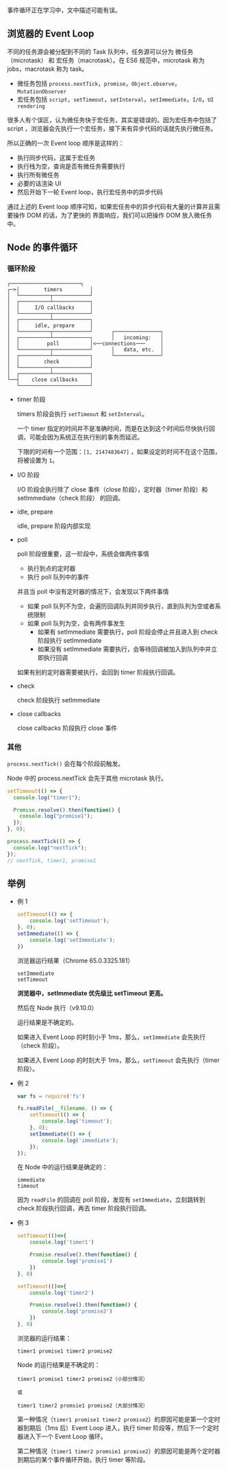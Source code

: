 事件循环正在学习中，文中描述可能有误。

## 浏览器的 Event Loop

不同的任务源会被分配到不同的 Task 队列中，任务源可以分为 微任务（microtask） 和 宏任务（macrotask）。在 ES6 规范中，microtask 称为 jobs，macrotask 称为 task。

+   微任务包括 `process.nextTick`，`promise`，`Object.observe`，`MutationObserver`
+   宏任务包括 `script`，`setTimeout`，`setInterval`，`setImmediate`，`I/O`，`UI rendering`

很多人有个误区，认为微任务快于宏任务，其实是错误的。因为宏任务中包括了 script ，浏览器会先执行一个宏任务，接下来有异步代码的话就先执行微任务。

所以正确的一次 Event loop 顺序是这样的：

+   执行同步代码，这属于宏任务
+   执行栈为空，查询是否有微任务需要执行
+   执行所有微任务
+   必要的话渲染 UI
+   然后开始下一轮 Event loop，执行宏任务中的异步代码

通过上述的  Event loop 顺序可知，如果宏任务中的异步代码有大量的计算并且需要操作 DOM 的话，为了更快的 界面响应，我们可以把操作 DOM 放入微任务中。

## Node 的事件循环

### 循环阶段

```
┌───────────────────────┐
┌─>│        timers         │
│  └──────────┬────────────┘
│  ┌──────────┴────────────┐
│  │     I/O callbacks     │
│  └──────────┬────────────┘
│  ┌──────────┴────────────┐
│  │     idle, prepare     │
│  └──────────┬────────────┘      ┌───────────────┐
│  ┌──────────┴────────────┐      │   incoming:   │
│  │         poll          │<──connections───     │
│  └──────────┬────────────┘      │   data, etc.  │
│  ┌──────────┴────────────┐      └───────────────┘
│  │        check          │
│  └──────────┬────────────┘
│  ┌──────────┴────────────┐
└──┤    close callbacks    │
   └───────────────────────┘
```

+   timer 阶段

    timers 阶段会执行 `setTimeout` 和 `setInterval`。

    一个 timer 指定的时间并不是准确时间，而是在达到这个时间后尽快执行回调，可能会因为系统正在执行别的事务而延迟。
    
    下限的时间有一个范围：`[1, 2147483647]` ，如果设定的时间不在这个范围，将被设置为 `1`。

+   I/O 阶段

    I/O 阶段会执行除了 close 事件（close 阶段），定时器（timer 阶段）和 setImmediate（check 阶段） 的回调。

+   idle, prepare

    idle, prepare 阶段内部实现

+   poll

    poll 阶段很重要，这一阶段中，系统会做两件事情

    +   执行到点的定时器
    +   执行 poll 队列中的事件

    并且当 poll 中没有定时器的情况下，会发现以下两件事情

    +   如果 poll 队列不为空，会遍历回调队列并同步执行，直到队列为空或者系统限制
    +   如果 poll 队列为空，会有两件事发生
        +   如果有 setImmediate 需要执行，poll 阶段会停止并且进入到 check 阶段执行 setImmediate
        +   如果没有 setImmediate 需要执行，会等待回调被加入到队列中并立即执行回调

    如果有别的定时器需要被执行，会回到 timer 阶段执行回调。

+   check

    check 阶段执行 setImmediate

+   close callbacks

    close callbacks 阶段执行 close 事件

### 其他

`process.nextTick()` 会在每个阶段前触发。

Node 中的 process.nextTick 会先于其他 microtask 执行。

```js
setTimeout(() => {
  console.log("timer1");

  Promise.resolve().then(function() {
    console.log("promise1");
  });
}, 0);

process.nextTick(() => {
  console.log("nextTick");
});
// nextTick, timer1, promise1
```

## 举例

+   例 1

    ```js
    setTimeout(() => {
        console.log('setTimeout');
    }, 0);
    setImmediate(() => {
        console.log('setImmediate');
    })
    ```

    浏览器运行结果（Chrome 65.0.3325.181）

    ```
    setImmediate
    setTimeout
    ```

    **浏览器中，setImmediate 优先级比 setTimeout 更高。**

    然后在 Node 执行（v9.10.0）

    运行结果是不确定的。

    如果进入 Event Loop 的时刻小于 1ms，那么，`setImmediate` 会先执行（check 阶段）。

    如果进入 Event Loop 的时刻大于 1ms，那么，`setTimeout` 会先执行（timer 阶段）。

+   例 2

    ```js
    var fs = require('fs')

    fs.readFile(__filename, () => {
        setTimeout(() => {
            console.log('timeout');
        }, 0);
        setImmediate(() => {
            console.log('immediate');
        });
    });
    ```

    在 Node 中的运行结果是确定的：

    ```
    immediate
    timeout
    ```

    因为 `readFile` 的回调在 poll 阶段，发现有 `setImmediate`，立刻跳转到 check 阶段执行回调，再去 timer 阶段执行回调。

+   例 3

    ```js
    setTimeout(()=>{
        console.log('timer1')

        Promise.resolve().then(function() {
            console.log('promise1')
        })
    }, 0)

    setTimeout(()=>{
        console.log('timer2')

        Promise.resolve().then(function() {
            console.log('promise2')
        })
    }, 0)
    ```

    浏览器的运行结果：

    ```
    timer1 promise1 timer2 promise2
    ```

    Node 的运行结果是不确定的：

    ```
    timer1 promise1 timer2 promise2（小部分情况）

    或 

    timer1 timer2 promsie1 promise2（大部分情况）
    ```

    第一种情况（`timer1 promise1 timer2 promise2`）的原因可能是第一个定时器到期后（1ms 后）Event Loop 进入，执行 timer 阶段等，然后下一个定时器进入下一个 Event Loop 循环。

    第二种情况（`timer1 timer2 promsie1 promise2`）的原因可能是两个定时器到期后的某个事件循环开始，执行 timer 等阶段。